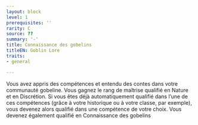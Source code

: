 ```yaml
---
layout: block
level: 1
prerequisites: ''
rarity: C
source: ??
summary: '-'
title: Connaissance des gobelins
titleEN: Goblin Lore
traits:
- general

---
```


<p>Vous avez appris des compétences et entendu des contes dans votre communauté gobeline. Vous gagnez le rang de maîtrise qualifié en Nature et en Discrétion. Si vous êtes déjà automatiquement qualifié dans l’une de ces compétences (grâce à votre historique ou à votre classe, par exemple), vous devenez alors qualifié dans une compétence de votre choix. Vous devenez également qualifié en Connaissance des gobelins</p>